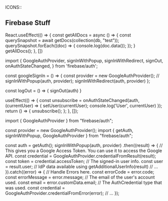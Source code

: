 ICONS::


## Firebase Stuff
React.useEffect(() => { 
    const getAllDocs = async () => {
      const querySnapshot = await getDocs(collection(db, "test"));
      querySnapshot.forEach((doc) => {
        console.log(doc.data());
      });
    }
    getAllDocs();
  }, [])


import {
  GoogleAuthProvider,
  signInWithPopup,
  signInWithRedirect,
  signOut,
  onAuthStateChanged,
} from 'firebase/auth';

const googleSignIn = () => {
    const provider = new GoogleAuthProvider();
    // signInWithPopup(auth, provider);
    signInWithRedirect(auth, provider)
  };

  const logOut = () => {
      signOut(auth)
  }

  useEffect(() => {
    const unsubscribe = onAuthStateChanged(auth, (currentUser) => {
      setUser(currentUser);
      console.log('User', currentUser)
    });
    return () => {
      unsubscribe();
    };
  }, []);


import { GoogleAuthProvider } from "firebase/auth";

const provider = new GoogleAuthProvider();
import { getAuth, signInWithPopup, GoogleAuthProvider } from "firebase/auth";

const auth = getAuth();
signInWithPopup(auth, provider)
  .then((result) => {
    // This gives you a Google Access Token. You can use it to access the Google API.
    const credential = GoogleAuthProvider.credentialFromResult(result);
    const token = credential.accessToken;
    // The signed-in user info.
    const user = result.user;
    // IdP data available using getAdditionalUserInfo(result)
    // ...
  }).catch((error) => {
    // Handle Errors here.
    const errorCode = error.code;
    const errorMessage = error.message;
    // The email of the user's account used.
    const email = error.customData.email;
    // The AuthCredential type that was used.
    const credential = GoogleAuthProvider.credentialFromError(error);
    // ...
  });
